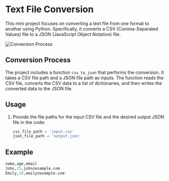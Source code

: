 # Text File Conversion

This mini project focuses on converting a text file from one format to another using Python. Specifically, it converts a CSV (Comma-Separated Values) file to a JSON (JavaScript Object Notation) file.

![Conversion Process](https://encrypted-tbn0.gstatic.com/images?q=tbn:ANd9GcSLH_oRpCQSIM1PmOFp10xA9Zk0ZVit3Bezhg&usqp=CAU)

## Conversion Process

The project includes a function `csv_to_json` that performs the conversion. It takes a CSV file path and a JSON file path as inputs. The function reads the CSV file, converts the CSV data to a list of dictionaries, and then writes the converted data to the JSON file.

## Usage

1. Provide the file paths for the input CSV file and the desired output JSON file in the code:
   ```python
   csv_file_path = 'input.csv'
   json_file_path = 'output.json'

## Example
   ```python
   name,age,email
   John,25,john@example.com
   Emily,30,emily@example.com'

